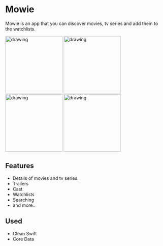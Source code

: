 # Mowie

Mowie is an app that you can discover movies, tv series and add them to the watchlists.

<p float="left">
<img src="https://user-images.githubusercontent.com/33371735/138911164-8a9eceb0-8e85-4247-87ad-6312024879c7.jpg" alt="drawing" width="180"/>
<img src="https://user-images.githubusercontent.com/33371735/138913807-f6703b95-3014-40a3-8ee4-dcdd597b62c6.jpeg" alt="drawing" width="180"/>
<img src="https://user-images.githubusercontent.com/33371735/138914745-02dd73e1-ad13-4029-889b-d12a2b2fd0b8.jpeg" alt="drawing" width="180"/>
<img src="https://user-images.githubusercontent.com/33371735/138915105-b93219c7-150c-4e05-a24b-34ceae70ef51.jpeg" alt="drawing" width="180"/>
</p>

## Features

- Details of movies and tv series.
- Trailers
- Cast
- Watchlists
- Searching
- and more..

## Used

- Clean Swift
- Core Data
